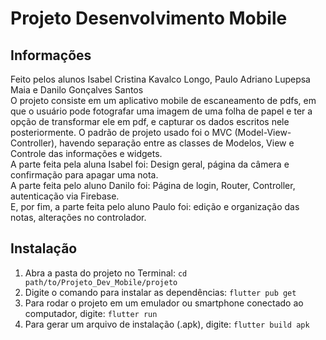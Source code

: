 # Projeto Desenvolvimento Mobile

## Informações

Feito pelos alunos Isabel Cristina Kavalco Longo, Paulo Adriano Lupepsa Maia e Danilo Gonçalves Santos\
O projeto consiste em um aplicativo mobile de escaneamento de pdfs, em que o usuário pode fotografar uma imagem de uma folha de papel e ter a opção de transformar ele em pdf, e capturar os dados escritos nele posteriormente. O padrão de projeto usado foi o MVC (Model-View-Controller), havendo separação entre as classes de Modelos, View e Controle das informações e widgets.\
A parte feita pela aluna Isabel foi: Design geral, página da câmera e confirmação para apagar uma nota.\
A parte feita pelo aluno Danilo foi: Página de login, Router, Controller, autenticação via Firebase. \
E, por fim, a parte feita pelo aluno Paulo foi: edição e organização das notas, alterações no controlador.
## Instalação
1. Abra a pasta do projeto no Terminal: `cd path/to/Projeto_Dev_Mobile/projeto`
2. Digite o comando para instalar as dependências: `flutter pub get`
3. Para rodar o projeto em um emulador ou smartphone conectado ao computador, digite: `flutter run`
4. Para gerar um arquivo de instalação (.apk), digite: `flutter build apk`
